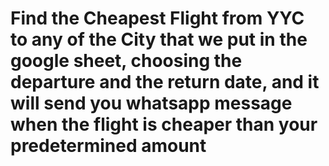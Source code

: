 # Find the Cheapest Flight from YYC to any of the City that we put in the google sheet, choosing the departure and the return date, and it will send you whatsapp message when the flight is cheaper than your predetermined amount